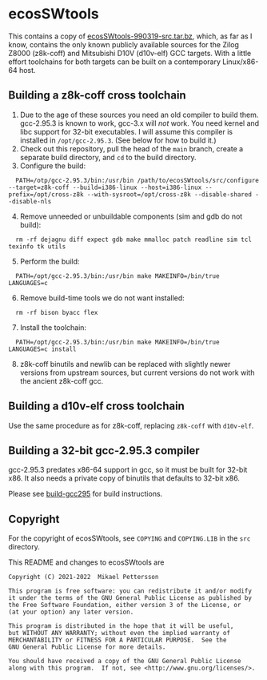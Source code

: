 # ecosSWtools

This contains a copy of [ecosSWtools-990319-src.tar.bz](https://gcc.gnu.org/pub/ecos/releases/ecos-1.2.1/ecosSWtools-990319-src.tar.bz),
which, as far as I know, contains the only known publicly available sources for the Zilog Z8000 (z8k-coff) and Mitsubishi D10V (d10v-elf)
GCC targets. With a little effort toolchains for both targets can be built on a contemporary Linux/x86-64 host.

## Building a z8k-coff cross toolchain

1. Due to the age of these sources you need an old compiler to build them. gcc-2.95.3 is known to work, gcc-3.x will _not_ work.
   You need kernel and libc support for 32-bit executables.
   I will assume this compiler is installed in `/opt/gcc-2.95.3`. (See below for how to build it.)
2. Check out this repository, pull the head of the `main` branch, create a separate build directory, and `cd` to the build directory.
3. Configure the build:

```
  PATH=/otp/gcc-2.95.3/bin:/usr/bin /path/to/ecosSWtools/src/configure --target=z8k-coff --build=i386-linux --host=i386-linux --prefix=/opt/cross-z8k --with-sysroot=/opt/cross-z8k --disable-shared --disable-nls
```

4. Remove unneeded or unbuildable components (sim and gdb do not build):

```
  rm -rf dejagnu diff expect gdb make mmalloc patch readline sim tcl texinfo tk utils
```

5. Perform the build:

```
  PATH=/opt/gcc-2.95.3/bin:/usr/bin make MAKEINFO=/bin/true LANGUAGES=c
```

6. Remove build-time tools we do not want installed:

```
  rm -rf bison byacc flex
```

7. Install the toolchain:

```
  PATH=/opt/gcc-2.95.3/bin:/usr/bin make MAKEINFO=/bin/true LANGUAGES=c install
```

8. z8k-coff binutils and newlib can be replaced with slightly newer versions from upstream sources, but
   current versions do not work with the ancient z8k-coff gcc.

## Building a d10v-elf cross toolchain

Use the same procedure as for z8k-coff, replacing `z8k-coff` with `d10v-elf`.

## Building a 32-bit gcc-2.95.3 compiler

gcc-2.95.3 predates x86-64 support in gcc, so it must be built for 32-bit x86.
It also needs a private copy of binutils that defaults to 32-bit x86.

Please see [build-gcc295](https://github.com/mikpe/build-gcc295) for build instructions.

## Copyright

For the copyright of ecosSWtools, see `COPYING` and `COPYING.LIB` in the `src` directory.

This README and changes to ecosSWtools are

    Copyright (C) 2021-2022  Mikael Pettersson

    This program is free software: you can redistribute it and/or modify
    it under the terms of the GNU General Public License as published by
    the Free Software Foundation, either version 3 of the License, or
    (at your option) any later version.

    This program is distributed in the hope that it will be useful,
    but WITHOUT ANY WARRANTY; without even the implied warranty of
    MERCHANTABILITY or FITNESS FOR A PARTICULAR PURPOSE.  See the
    GNU General Public License for more details.

    You should have received a copy of the GNU General Public License
    along with this program.  If not, see <http://www.gnu.org/licenses/>.
